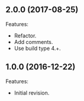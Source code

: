 [//]: # (Markdown)
[//]: # (Copyright 2017 IS2T. All rights reserved.)
[//]: # (Use of this source code is subject to license terms.)

## 2.0.0 (2017-08-25)
Features:
  - Refactor.
  - Add comments.
  - Use build type 4.+.

## 1.0.0 (2016-12-22)
Features:
  - Initial revision.

